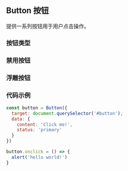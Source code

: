 ## Button 按钮

提供一系列按钮用于用户点击操作。

<section class="example">
  <h3>按钮类型</h3>
  <div>
    <div id="button1"></div>
    <div id="button2"></div>
    <div id="button3"></div>
    <div id="button4"></div>
    <div id="button5"></div>
    <div id="button6"></div>
    <div id="button7"></div>
  </div>
</section>

<section class="example">
  <h3>禁用按钮</h3>
  <div>
    <div id="button8"></div>
  </div>
</section>

<section class="example">
  <h3>浮雕按钮</h3>
  <div>
    <div id="button9"></div>
  </div>
</section>

### 代码示例
```javascript
const button = Button({
  target: document.querySelector('#button'),
  data: {
    content: 'Click me!',
    status: 'primary'
  }
})

button.onclick = () => {
  alert('hello world!')
}
```